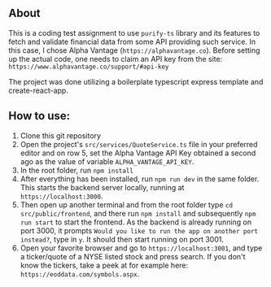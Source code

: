 
## About

This is a coding test assignment to use `purify-ts` library and its features to fetch and validate financial data from some API providing such service. In this case, I chose Alpha Vantage (`https://alphavantage.co`). Before setting up the actual code, one needs to claim an API key from the site: `https://www.alphavantage.co/support/#api-key`

The project was done utilizing a boilerplate typescript express template and create-react-app.
  

## How to use:

  
 1. Clone this git repository
 2. Open the project's `src/services/QuoteService.ts` file in your preferred editor and on row 5, set the Alpha Vantage API Key obtained a second ago as the value of variable `ALPHA_VANTAGE_API_KEY`.
 3. In the root folder, run `npm install`
 4. After everything has been installed, run `npm run dev` in the same folder. This starts the backend server locally, running at `https://localhost:3000`.
 5. Then open up another terminal and from the root folder type `cd src/public/frontend`, and there run `npm install` and subsequently `npm run start` to start the frontend. As the backend is already running on port 3000, it prompts `Would you like to run the app on another port instead?`, type in `y`. It should then start running on port 3001.
 6. Open your favorite browser and go to `https://localhost:3001`, and type a ticker/quote of a NYSE listed stock and press search. If you don't know the tickers, take a peek at for example here: `https://eoddata.com/symbols.aspx`.
 
